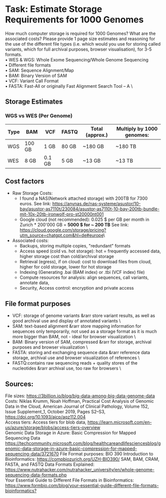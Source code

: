 # Task: Estimate Storage Requirements for 1000 Genomes
 How much computer storage is required for 1000 Genomes? What are the associated costs?
 Please provide 1 page size estimates and reasoning for the use of the different file types (i.e. which would you use for storing called variants, which for full archival purposes, browser visualisation), for 3-5 formats. \
 • WES & WGS: Whole Exome Sequencing/Whole Genome Sequencing \
 • Different file formats\
   • SAM: Sequence Alignment/Map \
   • BAM: Binary Version of SAM \
   • VCF: Variant Call Format \
   • FASTA: Fast-All or originally Fast Alignment Search Tool – A \

## Storage Estimates

### WGS vs WES (Per Genome)
| Type | BAM      | VCF      | FASTQ      | Total (approx.) | Multiply by 1000 genomes: |
|------|----------|----------|------------|-----------------|---------------------------|
| WGS  | 100  GB  |   1 GB   |  80  GB    |     ~180 GB     |           ~180 TB         |
| WES  |   8  GB  | 0.1 GB   |  5   GB    |      ~13 GB     |           ~13 TB          |

## Cost factors
- Raw Storage Costs:
  -  I found a NAS(Network attached storage) with 200TB for 7300 euros. See link: <https://anynas.de/nas-systeme/asustor/10-bay/asustor-as7110t/230084/asustor-as7110t-10-bay-200tb-bundle-mit-10x-20tb-ironwolf-pro-st20000nt001>
  -  Google cloud (not recommended): 0.025 $ per GB per month in Zurich * 200'000 GB = **5000 $ for ~ 200 TB**  See link: <https://cloud.google.com/storage/pricing?utm_source=chatgpt.com&hl=de#europe>\
- Associated costs:
  - Backups, storing multiple copies, "redundant" formats
  - Access speed (cold vs. hot storage): hot = frequently accessed data, higher storage cost than cold/archival storage
  - Retrieval (egress), if on cloud: cost to download files from cloud, higher for cold storage, lower for hot storage
  - Indexing (Generating .bai (BAM index) or .tbi (VCF index) file)
  - Compute resources for analysis: align sequences, call variants, annotate data, 
  - Security, Access control: encryption and private access
    
## File format purposes
- VCF: storage of genome variants &rarr store variant results, as well as good archival use and display of annotated variants \
- SAM: text-based alignment &rarr store mapping information for sequences only temporarily, not used as a storage format as it is much more bigger than BAM, not - ideal for browser visualization \
- BAM:  Binary version of SAM, compressed &rarr for storage, archival purposes and browser visualization \
- FASTA:  storing and exchanging sequence data &rarr reference data storage, archival use and browser visualization of references \
- FASTQ:contains raw sequencing reads + quality stores of the nucleotides &rarr archival use, too raw for browsers \
 
## Sources:  
File sizes: <https://3billion.io/blog/big-data-among-big-data-genome-data> \
Costs: Niklas Krumm, Noah Hoffman, Practical Cost Analysis of Genomic Data in the Cloud, American Journal of Clinical Pathology, Volume 152, Issue Supplement_1, October 2019, Pages S2–S3, <https://doi.org/10.1093/ajcp/aqz112.004> \
Access tiers: Access tiers for blob data, <https://learn.microsoft.com/en-us/azure/storage/blobs/access-tiers-overview> \
Genomic Data Storage in Azure: Basic Compression for Mapped Sequencing Data <https://techcommunity.microsoft.com/blog/healthcareandlifesciencesblog/genomic-data-storage-in-azure-basic-compression-for-mapped-sequencing-data/3721670>
File Format purposes: BIO 390 Introduction to Bioinformatics: <https://compbiozurich.org/UZH-BIO390/>
SAM, BAM, CRAM, FASTA, and FASTQ Data Formats Explained: <https://www.nutrahacker.com/nutrahacker_university/en/whole-genome-sequencing-data-formats.php> \
Your Essential Guide to Different File Formats in Bioinformatics: <https://www.formbio.com/blog/your-essential-guide-different-file-formats-bioinformatics?>
